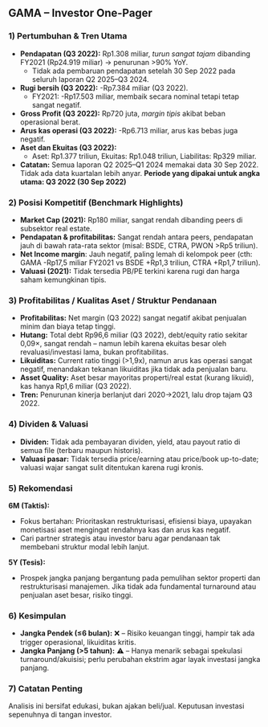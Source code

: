 ## GAMA – Investor One-Pager

### 1) Pertumbuhan & Tren Utama
- **Pendapatan (Q3 2022):** Rp1.308 miliar, *turun sangat tajam* dibanding FY2021 (Rp24.919 miliar) → penurunan >90% YoY.
    - Tidak ada pembaruan pendapatan setelah 30 Sep 2022 pada seluruh laporan Q2 2025–Q3 2024.
- **Rugi bersih (Q3 2022):** -Rp7.384 miliar (Q3 2022).
    - FY2021: -Rp17.503 miliar, membaik secara nominal tetapi tetap sangat negatif.
- **Gross Profit (Q3 2022):** Rp720 juta, *margin tipis* akibat beban operasional berat.
- **Arus kas operasi (Q3 2022):** -Rp6.713 miliar, arus kas bebas juga negatif.
- **Aset dan Ekuitas (Q3 2022):**
    - Aset: Rp1.377 triliun, Ekuitas: Rp1.048 triliun, Liabilitas: Rp329 miliar.
- **Catatan:** Semua laporan Q2 2025–Q1 2024 memakai data 30 Sep 2022. Tidak ada data kuartalan lebih anyar.
**Periode yang dipakai untuk angka utama: Q3 2022 (30 Sep 2022)**

### 2) Posisi Kompetitif (Benchmark Highlights)
- **Market Cap (2021):** Rp180 miliar, sangat rendah dibanding peers di subsektor real estate.
- **Pendapatan & profitabilitas:** Sangat rendah antara peers, pendapatan jauh di bawah rata-rata sektor (misal: BSDE, CTRA, PWON >Rp5 triliun).
- **Net Income margin**: Jauh negatif, paling lemah di kelompok peer (cth: GAMA -Rp17,5 miliar FY2021 vs BSDE +Rp1,3 triliun, CTRA +Rp1,7 triliun).
- **Valuasi (2021):** Tidak tersedia PB/PE terkini karena rugi dan harga saham kemungkinan tipis.

### 3) Profitabilitas / Kualitas Aset / Struktur Pendanaan
- **Profitabilitas:** Net margin (Q3 2022) sangat negatif akibat penjualan minim dan biaya tetap tinggi.
- **Hutang:** Total debt Rp96,6 miliar (Q3 2022), debt/equity ratio sekitar 0,09×, sangat rendah – namun lebih karena ekuitas besar oleh revaluasi/investasi lama, bukan profitabilitas.
- **Likuiditas:** Current ratio tinggi (>1,9x), namun arus kas operasi sangat negatif, menandakan tekanan likuiditas jika tidak ada penjualan baru.
- **Asset Quality:** Aset besar mayoritas properti/real estat (kurang likuid), kas hanya Rp1,6 miliar (Q3 2022).
- **Tren:** Penurunan kinerja berlanjut dari 2020→2021, lalu drop tajam Q3 2022.

### 4) Dividen & Valuasi
- **Dividen:** Tidak ada pembayaran dividen, yield, atau payout ratio di semua file (terbaru maupun historis).
- **Valuasi pasar:** Tidak tersedia price/earning atau price/book up-to-date; valuasi wajar sangat sulit ditentukan karena rugi kronis.

### 5) Rekomendasi  
**6M (Taktis):**  
- Fokus bertahan: Prioritaskan restrukturisasi, efisiensi biaya, upayakan monetisasi aset mengingat rendahnya kas dan arus kas negatif.
- Cari partner strategis atau investor baru agar pendanaan tak membebani struktur modal lebih lanjut.

**5Y (Tesis):**  
- Prospek jangka panjang bergantung pada pemulihan sektor properti dan restrukturisasi manajemen. Jika tidak ada fundamental turnaround atau penjualan aset besar, risiko tinggi.

### 6) Kesimpulan  
- **Jangka Pendek (≤6 bulan):** ❌ – Risiko keuangan tinggi, hampir tak ada trigger operasional, likuiditas kritis.
- **Jangka Panjang (>5 tahun):** ⚠️ – Hanya menarik sebagai spekulasi turnaround/akuisisi; perlu perubahan ekstrim agar layak investasi jangka panjang.

### 7) Catatan Penting
Analisis ini bersifat edukasi, bukan ajakan beli/jual. Keputusan investasi sepenuhnya di tangan investor.
